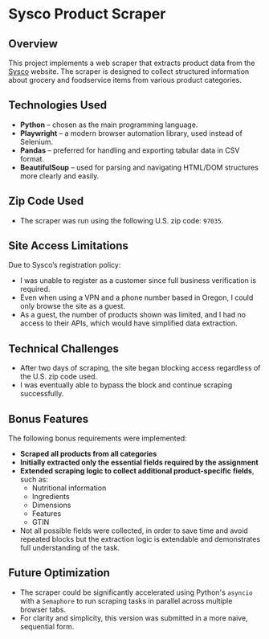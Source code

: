 # Sysco Product Scraper

## Overview

This project implements a web scraper that extracts product data from the [Sysco](https://shop.sysco.com) website. The scraper is designed to collect structured information about grocery and foodservice items from various product categories.

## Technologies Used

- **Python** – chosen as the main programming language.
- **Playwright** – a modern browser automation library, used instead of Selenium.
- **Pandas** – preferred for handling and exporting tabular data in CSV format.
- **BeautifulSoup** – used for parsing and navigating HTML/DOM structures more clearly and easily.

## Zip Code Used

- The scraper was run using the following U.S. zip code: `97035`.

## Site Access Limitations

Due to Sysco’s registration policy:

- I was unable to register as a customer since full business verification is required.
- Even when using a VPN and a phone number based in Oregon, I could only browse the site as a guest.
- As a guest, the number of products shown was limited, and I had no access to their APIs, which would have simplified data extraction.

## Technical Challenges

- After two days of scraping, the site began blocking access regardless of the U.S. zip code used.
- I was eventually able to bypass the block and continue scraping successfully.

## Bonus Features

The following bonus requirements were implemented:

- **Scraped all products from all categories**
- **Initially extracted only the essential fields required by the assignment**
- **Extended scraping logic to collect additional product-specific fields**, such as:
  - Nutritional information
  - Ingredients
  - Dimensions
  - Features
  - GTIN
- Not all possible fields were collected, in order to save time and avoid repeated blocks but the extraction logic is extendable and demonstrates full understanding of the task.

## Future Optimization

- The scraper could be significantly accelerated using Python's `asyncio` with a `Semaphore` to run scraping tasks in parallel across multiple browser tabs.
- For clarity and simplicity, this version was submitted in a more naive, sequential form.



